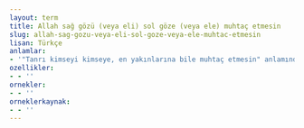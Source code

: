 ```yaml
---
layout: term
title: Allah sağ gözü (veya eli) sol göze (veya ele) muhtaç etmesin
slug: allah-sag-gozu-veya-eli-sol-goze-veya-ele-muhtac-etmesin
lisan: Türkçe
anlamlar:
- '"Tanrı kimseyi kimseye, en yakınlarına bile muhtaç etmesin" anlamında kullanılan bir söz'
ozellikler:
- - ''
ornekler:
- - ''
orneklerkaynak:
- - ''
---
```

